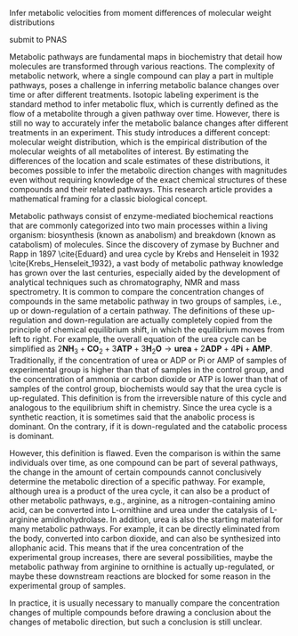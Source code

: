 Infer metabolic velocities from moment differences of molecular weight distributions

submit to PNAS


Metabolic pathways are fundamental maps in biochemistry that detail how molecules are transformed through various reactions. The complexity of metabolic network, where a single compound can play a part in multiple pathways, poses a challenge in inferring metabolic balance changes over time or after different treatments. Isotopic labeling experiment is the standard method to infer metabolic flux, which is currently defined as the flow of a metabolite through a given pathway over time. However, there is still no way to accurately infer the metabolic balance changes after different treatments in an experiment. This study introduces a different concept: molecular weight distribution, which is the empirical distribution of the molecular weights of all metabolites of interest. By estimating the differences of the location and scale estimates of these distributions, it becomes possible to infer the metabolic direction changes with magnitudes even without requiring knowledge of the exact chemical structures of these compounds and their related pathways. This research article provides a mathematical framing for a classic biological concept.

Metabolic pathways consist of enzyme-mediated biochemical reactions that are commonly categorized into two main processes within a living organism: biosynthesis (known as anabolism) and breakdown (known as catabolism) of molecules. Since the discovery of zymase by Buchner and Rapp in 1897 \cite{Eduard} and urea cycle by Krebs and Henseleit in 1932 \cite{Krebs_Henseleit_1932}, a vast body of metabolic pathway knowledge has grown over the last centuries, especially aided by the development of analytical techniques such as chromatography, NMR and mass spectrometry. It is common to compare the concentration changes of compounds in the same metabolic pathway in two groups of samples, i.e., up or down-regulation of a certain pathway. The definitions of these up-regulation and down-regulation are actually completely copied from the principle of chemical equilibrium shift, in which the equilibrium moves from left to right. For example, the overall equation of the urea cycle can be simplified as $2 \textbf{NH}_3 + \textbf{CO}_2 + 3 \textbf{ATP} + 3 \textbf{H}_2\textbf{O} \rightarrow \textbf{urea} + 2 \textbf{ADP}  + 4 \textbf{Pi} + \textbf{AMP}$. Traditionally, if the concentration of urea or ADP or Pi or AMP of samples of experimental group is higher than that of samples in the control group, and the concentration of ammonia or carbon dioxide or ATP is lower than that of samples of the control group, biochemists would say that the urea cycle is up-regulated. This definition is from the irreversible nature of this cycle and analogous to the equilibrium shift in chemistry. Since the urea cycle is a synthetic reaction, it is sometimes said that the anabolic process is dominant. On the contrary, if it is down-regulated and the catabolic process is dominant. 

However, this definition is flawed. Even the comparison is within the same individuals over time, as one compound can be part of several pathways, the change in the amount of certain compounds cannot conclusively determine the metabolic direction of a specific pathway. For example, although urea is a product of the urea cycle, it can also be a product of other metabolic pathways, e.g., arginine, as a nitrogen-containing amino acid, can be converted into L-ornithine and urea under the catalysis of L-arginine amidinohydrolase. In addition, urea is also the starting material for many metabolic pathways. For example, it can be directly eliminated from the body, converted into carbon dioxide, and can also be synthesized into allophanic acid. This means that if the urea concentration of the experimental group increases, there are several possibilities, maybe the metabolic pathway from arginine to ornithine is actually up-regulated, or maybe these downstream reactions are blocked for some reason in the experimental group of samples. 

In practice, it is usually necessary to manually compare the concentration changes of multiple compounds before drawing a conclusion about the changes of metabolic direction, but such a conclusion is still unclear. 
